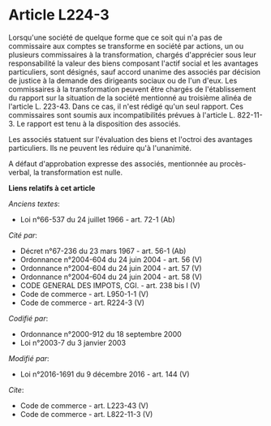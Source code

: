 # Article L224-3

Lorsqu'une société de quelque forme que ce soit qui n'a pas de commissaire aux comptes se transforme en société par actions,
un ou plusieurs commissaires à la transformation, chargés d'apprécier sous leur responsabilité la valeur des biens composant
l'actif social et les avantages particuliers, sont désignés, sauf accord unanime des associés par décision de justice à la
demande des dirigeants sociaux ou de l'un d'eux. Les commissaires à la transformation peuvent être chargés de l'établissement
du rapport sur la situation de la société mentionné au troisième alinéa de l'article L. 223-43. Dans ce cas, il n'est rédigé
qu'un seul rapport. Ces commissaires sont soumis aux incompatibilités prévues à l'article L. 822-11-3. Le rapport est tenu à
la disposition des associés. 

Les associés statuent sur l'évaluation des biens et l'octroi des avantages particuliers. Ils ne peuvent les réduire qu'à
l'unanimité. 

A défaut d'approbation expresse des associés, mentionnée au procès-verbal, la transformation est nulle.

**Liens relatifs à cet article**

_Anciens textes_:

  - Loi n°66-537 du 24 juillet 1966 - art. 72-1 (Ab)

_Cité par_:

  - Décret n°67-236 du 23 mars 1967 - art. 56-1 (Ab)
  - Ordonnance n°2004-604 du 24 juin 2004 - art. 56 (V)
  - Ordonnance n°2004-604 du 24 juin 2004 - art. 57 (V)
  - Ordonnance n°2004-604 du 24 juin 2004 - art. 58 (V)
  - CODE GENERAL DES IMPOTS, CGI. - art. 238 bis I (V)
  - Code de commerce - art. L950-1-1 (V)
  - Code de commerce - art. R224-3 (V)

_Codifié par_:

  - Ordonnance n°2000-912 du 18 septembre 2000
  - Loi n°2003-7 du 3 janvier 2003

_Modifié par_:

  - Loi n°2016-1691 du 9 décembre 2016 - art. 144 (V)

_Cite_:

  - Code de commerce - art. L223-43 (V)
  - Code de commerce - art. L822-11-3 (V)

